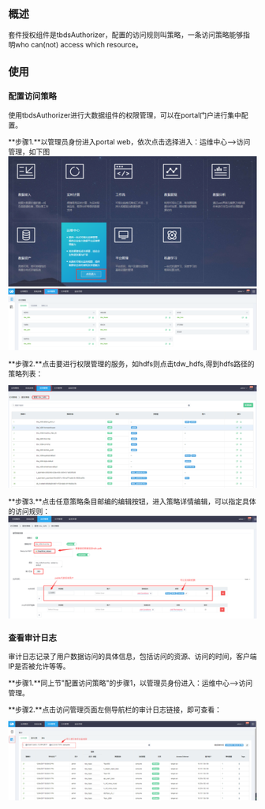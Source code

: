 ## 概述

套件授权组件是tbdsAuthorizer，配置的访问规则叫策略，一条访问策略能够指明who can\(not\) access which resource。

## 使用

### 配置访问策略

使用tbdsAuthorizer进行大数据组件的权限管理，可以在portal门户进行集中配置。

**步骤1.**以管理员身份进入portal web，依次点击选择进入：运维中心--&gt;访问管理，如下图  
![](portal_main.png)![](ranger_main.png)

**步骤2.**点击要进行权限管理的服务，如hdfs则点击tdw\_hdfs,得到hdfs路径的策略列表：

![](ranger_tdw_hdfs.png)

**步骤3.**点击任意策略条目邮编的编辑按钮，进入策略详情编辑，可以指定具体的访问规则：  
![](ranger_hdfs_policy.png)



### 查看审计日志

审计日志记录了用户数据访问的具体信息，包括访问的资源、访问的时间，客户端IP是否被允许等等。

**步骤1.**同上节"配置访问策略"的步骤1，以管理员身份进入：运维中心--&gt;访问管理。

**步骤2.**点击访问管理页面左侧导航栏的审计日志链接，即可查看：

![](ranger_audit.png)

